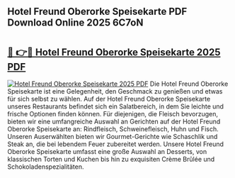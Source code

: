 ## Hotel Freund Oberorke Speisekarte PDF Download Online 2025 6C7oN

# <h2><a href="http://gca52l.nevu.top/?p=Hotel+Freund+Oberorke+Speisekarte">🔗 👉🔴 Hotel Freund Oberorke Speisekarte 2025 PDF</a></h2>

[![Hotel Freund Oberorke Speisekarte 2025 PDF](https://i.imgur.com/dBaPXMq.png)](http://gca52l.nevu.top/?p=Hotel+Freund+Oberorke+Speisekarte)
Die Hotel Freund Oberorke Speisekarte ist eine Gelegenheit, den Geschmack zu genießen und etwas für sich selbst zu wählen. Auf der Hotel Freund Oberorke Speisekarte unseres Restaurants befindet sich ein Salatbereich, in dem Sie leichte und frische Optionen finden können. Für diejenigen, die Fleisch bevorzugen, bieten wir eine umfangreiche Auswahl an Gerichten auf der Hotel Freund Oberorke Speisekarte an: Rindfleisch, Schweinefleisch, Huhn und Fisch. Unseren Auserwählten bieten wir Gourmet-Gerichte wie Schaschlik und Steak an, die bei lebendem Feuer zubereitet werden. Unsere Hotel Freund Oberorke Speisekarte umfasst eine große Auswahl an Desserts, von klassischen Torten und Kuchen bis hin zu exquisiten Crème Brûlée und Schokoladenspezialitäten.
